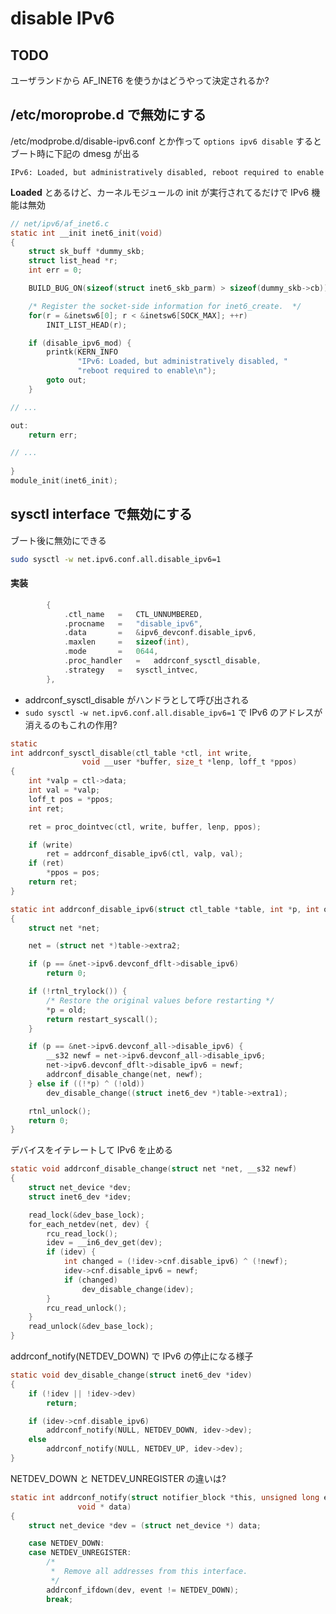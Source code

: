 # disable IPv6

## TODO

ユーザランドから AF_INET6 を使うかはどうやって決定されるか?
 
## /etc/moroprobe.d で無効にする

/etc/modprobe.d/disable-ipv6.conf とか作って `options ipv6 disable` するとブート時に下記の dmesg が出る

```
IPv6: Loaded, but administratively disabled, reboot required to enable
```

**Loaded** とあるけど、カーネルモジュールの init が実行されてるだけで IPv6 機能は無効

```c
// net/ipv6/af_inet6.c
static int __init inet6_init(void)
{
	struct sk_buff *dummy_skb;
	struct list_head *r;
	int err = 0;

	BUILD_BUG_ON(sizeof(struct inet6_skb_parm) > sizeof(dummy_skb->cb));

	/* Register the socket-side information for inet6_create.  */
	for(r = &inetsw6[0]; r < &inetsw6[SOCK_MAX]; ++r)
		INIT_LIST_HEAD(r);

	if (disable_ipv6_mod) {
		printk(KERN_INFO
		       "IPv6: Loaded, but administratively disabled, "
		       "reboot required to enable\n");
		goto out;
	}

// ...    

out:
	return err;

// ...    
    
}
module_init(inet6_init);
```

## sysctl interface で無効にする

ブート後に無効にできる

```sh
sudo sysctl -w net.ipv6.conf.all.disable_ipv6=1
```

#### 実装

```c
		{
			.ctl_name	=	CTL_UNNUMBERED,
			.procname	=	"disable_ipv6",
			.data		=	&ipv6_devconf.disable_ipv6,
			.maxlen		=	sizeof(int),
			.mode		=	0644,
			.proc_handler	=	addrconf_sysctl_disable,
			.strategy	=	sysctl_intvec,
		},
```

 * addrconf_sysctl_disable がハンドラとして呼び出される
 * `sudo sysctl -w net.ipv6.conf.all.disable_ipv6=1` で IPv6 のアドレスが消えるのもこれの作用?

```c
static
int addrconf_sysctl_disable(ctl_table *ctl, int write,
			    void __user *buffer, size_t *lenp, loff_t *ppos)
{
	int *valp = ctl->data;
	int val = *valp;
	loff_t pos = *ppos;
	int ret;

	ret = proc_dointvec(ctl, write, buffer, lenp, ppos);

	if (write)
		ret = addrconf_disable_ipv6(ctl, valp, val);
	if (ret)
		*ppos = pos;
	return ret;
}
```

```c
static int addrconf_disable_ipv6(struct ctl_table *table, int *p, int old)
{
	struct net *net;

	net = (struct net *)table->extra2;

	if (p == &net->ipv6.devconf_dflt->disable_ipv6)
		return 0;

	if (!rtnl_trylock()) {
		/* Restore the original values before restarting */
		*p = old;
		return restart_syscall();
	}

	if (p == &net->ipv6.devconf_all->disable_ipv6) {
		__s32 newf = net->ipv6.devconf_all->disable_ipv6;
		net->ipv6.devconf_dflt->disable_ipv6 = newf;
		addrconf_disable_change(net, newf);
	} else if ((!*p) ^ (!old))
		dev_disable_change((struct inet6_dev *)table->extra1);

	rtnl_unlock();
	return 0;
}
```

デバイスをイテレートして IPv6 を止める

```c
static void addrconf_disable_change(struct net *net, __s32 newf)
{
	struct net_device *dev;
	struct inet6_dev *idev;

	read_lock(&dev_base_lock);
	for_each_netdev(net, dev) {
		rcu_read_lock();
		idev = __in6_dev_get(dev);
		if (idev) {
			int changed = (!idev->cnf.disable_ipv6) ^ (!newf);
			idev->cnf.disable_ipv6 = newf;
			if (changed)
				dev_disable_change(idev);
		}
		rcu_read_unlock();
	}
	read_unlock(&dev_base_lock);
}
```

addrconf_notify(NETDEV_DOWN) で IPv6 の停止になる様子

```c
static void dev_disable_change(struct inet6_dev *idev)
{
	if (!idev || !idev->dev)
		return;

	if (idev->cnf.disable_ipv6)
		addrconf_notify(NULL, NETDEV_DOWN, idev->dev);
	else
		addrconf_notify(NULL, NETDEV_UP, idev->dev);
}
```

NETDEV_DOWN と NETDEV_UNREGISTER の違いは?

```c
static int addrconf_notify(struct notifier_block *this, unsigned long event,
			   void * data)
{
	struct net_device *dev = (struct net_device *) data;

	case NETDEV_DOWN:
	case NETDEV_UNREGISTER:
		/*
		 *	Remove all addresses from this interface.
		 */
		addrconf_ifdown(dev, event != NETDEV_DOWN);
		break;
```
